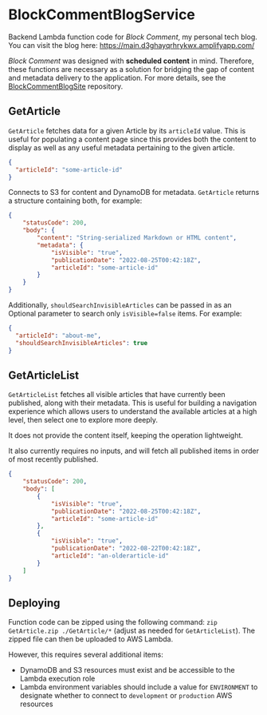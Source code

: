 # BlockCommentBlogService

Backend Lambda function code for _Block Comment_, my personal tech blog. You can visit the blog here: https://main.d3ghayqrhrykwx.amplifyapp.com/

_Block Comment_ was designed with **scheduled content** in mind. Therefore, these functions are necessary as a solution for bridging the gap of content and metadata delivery to the application. For more details, see the [BlockCommentBlogSite](https://github.com/Zaaptastic/BlockCommentBlogSite) repository.

## GetArticle

`GetArticle` fetches data for a given Article by its `articleId` value. This is useful for populating a content page since this provides both the content to display as well as any useful metadata pertaining to the given article.

```json
{
  "articleId": "some-article-id"
}
```

Connects to S3 for content and DynamoDB for metadata. `GetArticle` returns a structure containing both, for example:

```json
{
    "statusCode": 200,
    "body": {
        "content": "String-serialized Markdown or HTML content",
        "metadata": {
            "isVisible": "true",
            "publicationDate": "2022-08-25T00:42:18Z",
            "articleId": "some-article-id"
        }
    }
}
```

Additionally, `shouldSearchInvisibleArticles` can be passed in as an Optional parameter to search only `isVisible=false` items. For example:

```json
{
  "articleId": "about-me",
  "shouldSearchInvisibleArticles": true
}
```

## GetArticleList

`GetArticleList` fetches all visible articles that have currently been published, along with their metadata. This is useful for building a navigation experience which allows users to understand the available articles at a high level, then select one to explore more deeply.

It does not provide the content itself, keeping the operation lightweight.

It also currently requires no inputs, and will fetch all published items in order of most recently published.

```json
{
    "statusCode": 200,
    "body": [
        {
            "isVisible": "true",
            "publicationDate": "2022-08-25T00:42:18Z",
            "articleId": "some-article-id"
        },
        {
            "isVisible": "true",
            "publicationDate": "2022-08-22T00:42:18Z",
            "articleId": "an-olderarticle-id"
        }
    ]
}
```

## Deploying

Function code can be zipped using the following command: `zip GetArticle.zip ./GetArticle/*` (adjust as needed for `GetArticleList`). The zipped file can then be uploaded to AWS Lambda.

However, this requires several additional items:

- DynamoDB and S3 resources must exist and be accessible to the Lambda execution role
- Lambda environment variables should include a value for `ENVIRONMENT` to designate whether to connect to `development` or `production` AWS resources